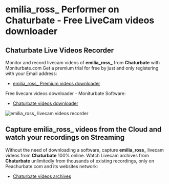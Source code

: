 # emilia_ross_ Performer on Chaturbate - Free LiveCam videos downloader

## Chaturbate Live Videos Recorder

Monitor and record livecam videos of **emilia_ross_** from **Chaturbate** with Moniturbate.com
Get a premium trial for free by just and only registering with your Email address:
* [emilia_ross_ Premium videos downloader](https://moniturbate.com/request-demo-licence-key.html)

Free livecam videos downloader - Moniturbate Software:
* [Chaturbate videos downloader](https://moniturbate.com/moniturbate-download-software.html)

![emilia_ross_ livecam videos recorder](https://peachurnet.com/templates/moniturbate-software.png)


## Capture emilia_ross_ videos from the Cloud and watch your recordings on Streaming

Without the need of downloading a software, capture **emilia_ross_** livecam videos from **Chaturbate** 100% online.
Watch Livecam archives from **Chaturbate** unlimitedly from thousands of existing recordings, only on Peachurbate.com and its websites network:
* [Chaturbate videos archives](https://peachurnet.com/)